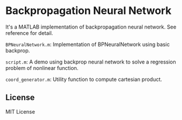 # Backpropagation Neural Network

It's a MATLAB implementation of backpropagation neural network. See reference for detail.

`BPNeuralNetwork.m`: Implementation of BPNeuralNetwork using basic backprop.

`script.m`: A demo using backprop neural network to solve a regression problem of nonlinear function.

`coord_generator.m`: Utility function to compute cartesian product.

## License
MIT License
